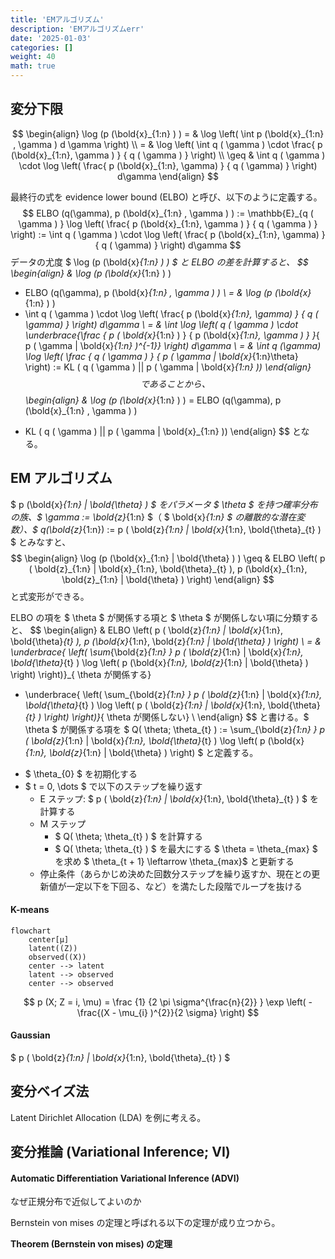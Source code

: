 ```yaml
---
title: 'EMアルゴリズム'
description: 'EMアルゴリズムerr'
date: '2025-01-03'
categories: []
weight: 40
math: true
---
```


## 変分下限

$$
\begin{align}
\log (p (\bold{x}_{1:n} ) )
= & \log \left( \int p (\bold{x}_{1:n} , \gamma ) d \gamma \right) \\
= & \log \left( \int q ( \gamma ) \cdot \frac{ p (\bold{x}_{1:n}, \gamma ) } { q ( \gamma ) } \right) \\
\geq & \int q ( \gamma ) \cdot \log \left( \frac{ p (\bold{x}_{1:n}, \gamma) } { q ( \gamma) } \right) d\gamma
\end{align}
$$

最終行の式を evidence lower bound (ELBO) と呼び、以下のように定義する。
$$
ELBO (q(\gamma), p (\bold{x}_{1:n} , \gamma ) )
:= \mathbb{E}_{q ( \gamma ) } \log \left( \frac{ p (\bold{x}_{1:n}, \gamma ) } { q ( \gamma ) }  \right)
:= \int q ( \gamma ) \cdot \log \left( \frac{ p (\bold{x}_{1:n}, \gamma) } { q ( \gamma) } \right) d\gamma
$$
データの尤度 $ \log (p (\bold{x}_{1:n} ) ) $ と ELBO の差を計算すると、
$$
\begin{align}
& \log (p (\bold{x}_{1:n} ) )
- ELBO (q(\gamma), p (\bold{x}_{1:n} , \gamma ) ) \\
= & \log (p (\bold{x}_{1:n} ) )
- \int q ( \gamma ) \cdot \log \left( \frac{ p (\bold{x}_{1:n}, \gamma) } { q ( \gamma) } \right) d\gamma \\
= & \int \log \left( q ( \gamma ) \cdot \underbrace{\frac { p ( \bold{x}_{1:n} ) } { p (\bold{x}_{1:n}, \gamma ) } }_{ p ( \gamma | \bold{x}_{1:n} )^{-1}} \right) d\gamma \\
= & \int q (\gamma) \log \left( \frac { q ( \gamma ) } { p ( \gamma | \bold{x}_{1:n}\theta} \right)
:= KL ( q ( \gamma ) || p ( \gamma | \bold{x}_{1:n} ))
\end{align}
$$
であることから、
$$
\begin{align}
& \log (p (\bold{x}_{1:n} ) )
= ELBO (q(\gamma), p (\bold{x}_{1:n} , \gamma ) ) 
+ KL ( q ( \gamma ) || p ( \gamma | \bold{x}_{1:n} ))
\end{align}
$$
となる。



## EM アルゴリズム

$ p (\bold{x}_{1:n} | \bold{\theta} ) $ をパラメータ $ \theta $ を持つ確率分布の族、$ \gamma := \bold{z}_{1:n} $（ $ \bold{x}_{1:n} $ の離散的な潜在変数）、$ q(\bold{z}_{1:n}) := p ( \bold{z}_{1:n} | \bold{x}_{1:n}, \bold{\theta}_{t} ) $ とみなすと、
$$
\begin{align}
\log (p (\bold{x}_{1:n} | \bold{\theta} ) )
\geq & ELBO \left( p ( \bold{z}_{1:n} | \bold{x}_{1:n}, \bold{\theta}_{t} ), p (\bold{x}_{1:n}, \bold{z}_{1:n} | \bold{\theta} ) \right)
\end{align}
$$
と式変形ができる。

ELBO の項を $ \theta $ が関係する項と $ \theta $ が関係しない項に分類すると、
$$
\begin{align}
& ELBO \left( p ( \bold{z}_{1:n} | \bold{x}_{1:n}, \bold{\theta}_{t} ), p (\bold{x}_{1:n}, \bold{z}_{1:n} | \bold{\theta} ) \right) \\
= & \underbrace{ \left( \sum_{\bold{z}_{1:n} } p ( \bold{z}_{1:n} | \bold{x}_{1:n}, \bold{\theta}_{t} ) 
\log \left( p (\bold{x}_{1:n}, \bold{z}_{1:n} | \bold{\theta} ) \right) \right)}_{ \theta が関係する}
+ \underbrace{ \left( \sum_{\bold{z}_{1:n} }  p ( \bold{z}_{1:n} | \bold{x}_{1:n}, \bold{\theta}_{t} ) 
\log \left( p ( \bold{z}_{1:n} | \bold{x}_{1:n}, \bold{\theta}_{t} ) \right) \right)}_{ \theta が関係しない} \\
\end{align}
$$
と書ける。$ \theta $ が関係する項を $ Q( \theta; \theta_{t} ) := \sum_{\bold{z}_{1:n} } p ( \bold{z}_{1:n} | \bold{x}_{1:n}, \bold{\theta}_{t} ) 
\log \left( p (\bold{x}_{1:n}, \bold{z}_{1:n} | \bold{\theta} ) \right) $ と定義する。

- $ \theta_{0} $ を初期化する
- $ t = 0, \dots $ で以下のステップを繰り返す
  - E ステップ: $ p ( \bold{z}_{1:n} | \bold{x}_{1:n}, \bold{\theta}_{t} ) $ を計算する
  - M ステップ
    - $ Q( \theta; \theta_{t} ) $ を計算する
    - $ Q( \theta; \theta_{t} ) $ を最大にする $ \theta = \theta_{max} $ を求め $ \theta_{t + 1} \leftarrow \theta_{max}$ と更新する
  - 停止条件（あらかじめ決めた回数分ステップを繰り返すか、現在との更新値が一定以下を下回る、など）を満たした段階でループを抜ける

#### K-means

```mermaid
flowchart
	center[μ]
    latent((Z))
    observed((X))
    center --> latent
    latent --> observed
    center --> observed
```

$$
p (X; Z = i, \mu) = \frac {1} {2 \pi \sigma^{\frac{n}{2}} } \exp \left( - \frac{(X - \mu_{i} )^{2}}{2 \sigma} \right)
$$



#### Gaussian

$ p ( \bold{z}_{1:n} | \bold{x}_{1:n}, \bold{\theta}_{t} ) $



## 変分ベイズ法

Latent Dirichlet Allocation (LDA) を例に考える。



## 変分推論 (Variational Inference; VI)

#### Automatic Differentiation Variational Inference (ADVI)

なぜ正規分布で近似してよいのか



Bernstein von mises の定理と呼ばれる以下の定理が成り立つから。

**Theorem (Bernstein von mises) の定理**